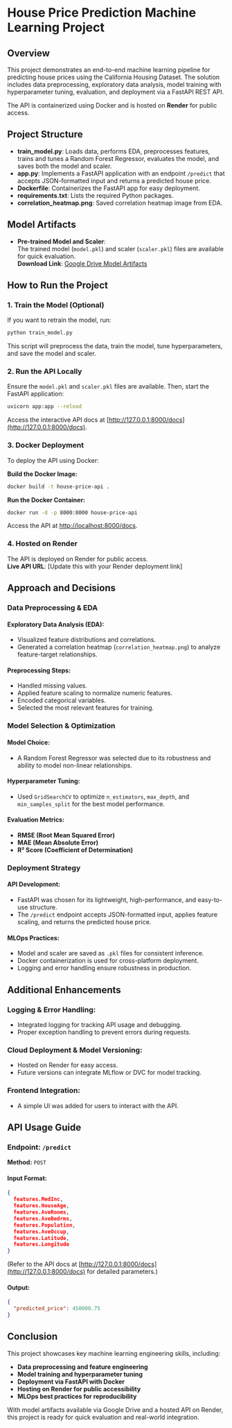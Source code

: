 # House Price Prediction Machine Learning Project

## Overview

This project demonstrates an end-to-end machine learning pipeline for predicting house prices using the California Housing Dataset. The solution includes data preprocessing, exploratory data analysis, model training with hyperparameter tuning, evaluation, and deployment via a FastAPI REST API.

The API is containerized using Docker and is hosted on **Render** for public access.

## Project Structure

- **train_model.py**: Loads data, performs EDA, preprocesses features, trains and tunes a Random Forest Regressor, evaluates the model, and saves both the model and scaler.
- **app.py**: Implements a FastAPI application with an endpoint `/predict` that accepts JSON-formatted input and returns a predicted house price.
- **Dockerfile**: Containerizes the FastAPI app for easy deployment.
- **requirements.txt**: Lists the required Python packages.
- **correlation_heatmap.png**: Saved correlation heatmap image from EDA.

## Model Artifacts

- **Pre-trained Model and Scaler**:  
  The trained model (`model.pkl`) and scaler (`scaler.pkl`) files are available for quick evaluation.  
  **Download Link**: [Google Drive Model Artifacts](https://drive.google.com/file/d/19cVR5WxiP_DWueXdb6A6GBDIOfEG4h77/view?usp=sharing)

## How to Run the Project

### 1. Train the Model (Optional)
If you want to retrain the model, run:
```bash
python train_model.py
```
This script will preprocess the data, train the model, tune hyperparameters, and save the model and scaler.

### 2. Run the API Locally
Ensure the `model.pkl` and `scaler.pkl` files are available. Then, start the FastAPI application:
```bash
uvicorn app:app --reload
```
Access the interactive API docs at [http://127.0.0.1:8000/docs](http://127.0.0.1:8000/docs).

### 3. Docker Deployment
To deploy the API using Docker:

**Build the Docker Image:**
```bash
docker build -t house-price-api .
```

**Run the Docker Container:**
```bash
docker run -d -p 8000:8000 house-price-api
```
Access the API at [http://localhost:8000/docs](http://localhost:8000/docs).

### 4. Hosted on Render
The API is deployed on Render for public access.  
**Live API URL**: [Update this with your Render deployment link]

## Approach and Decisions

### Data Preprocessing & EDA

#### Exploratory Data Analysis (EDA):
- Visualized feature distributions and correlations.
- Generated a correlation heatmap (`correlation_heatmap.png`) to analyze feature-target relationships.

#### Preprocessing Steps:
- Handled missing values.
- Applied feature scaling to normalize numeric features.
- Encoded categorical variables.
- Selected the most relevant features for training.

### Model Selection & Optimization

#### Model Choice:
- A Random Forest Regressor was selected due to its robustness and ability to model non-linear relationships.

#### Hyperparameter Tuning:
- Used `GridSearchCV` to optimize `n_estimators`, `max_depth`, and `min_samples_split` for the best model performance.

#### Evaluation Metrics:
- **RMSE (Root Mean Squared Error)**
- **MAE (Mean Absolute Error)**
- **R² Score (Coefficient of Determination)**

### Deployment Strategy

#### API Development:
- FastAPI was chosen for its lightweight, high-performance, and easy-to-use structure.
- The `/predict` endpoint accepts JSON-formatted input, applies feature scaling, and returns the predicted house price.

#### MLOps Practices:
- Model and scaler are saved as `.pkl` files for consistent inference.
- Docker containerization is used for cross-platform deployment.
- Logging and error handling ensure robustness in production.

## Additional Enhancements

### Logging & Error Handling:
- Integrated logging for tracking API usage and debugging.
- Proper exception handling to prevent errors during requests.

### Cloud Deployment & Model Versioning:
- Hosted on Render for easy access.
- Future versions can integrate MLflow or DVC for model tracking.

### Frontend Integration:
- A simple UI was added for users to interact with the API.

## API Usage Guide

### **Endpoint:** `/predict`
**Method:** `POST`

#### Input Format:
```json
{
  features.MedInc,
  features.HouseAge,
  features.AveRooms,
  features.AveBedrms,
  features.Population,
  features.AveOccup,
  features.Latitude,
  features.Longitude
}
```
(Refer to the API docs at [http://127.0.0.1:8000/docs](http://127.0.0.1:8000/docs) for detailed parameters.)

#### Output:
```json
{
  "predicted_price": 450000.75
}
```

## Conclusion

This project showcases key machine learning engineering skills, including:
- **Data preprocessing and feature engineering**
- **Model training and hyperparameter tuning**
- **Deployment via FastAPI with Docker**
- **Hosting on Render for public accessibility**
- **MLOps best practices for reproducibility**

With model artifacts available via Google Drive and a hosted API on Render, this project is ready for quick evaluation and real-world integration.

